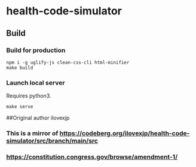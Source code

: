 # health-code-simulator

## Build

### Build for production

```shell
npm i -g uglify-js clean-css-cli html-minifier
make build
```

### Launch local server

Requires python3.

```shell
make serve
```



##Original author ilovexjp
### This is a mirror of https://codeberg.org/ilovexjp/health-code-simulator/src/branch/main/src
### https://constitution.congress.gov/browse/amendment-1/
